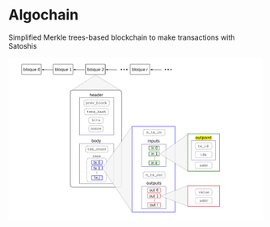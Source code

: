 # Algochain
Simplified Merkle trees-based blockchain to make transactions with Satoshis

![Transaction scheme](./images/transaction_scheme.png "Transaction scheme")